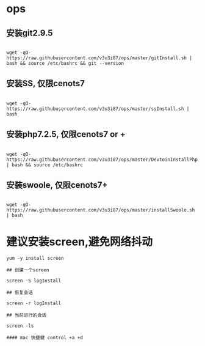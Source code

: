 # ops

## 安装git2.9.5

````text

wget -qO- https://raw.githubusercontent.com/v3u3i87/ops/master/gitInstall.sh | bash && source /etc/bashrc && git --version

````

## 安装SS, 仅限cenots7 

````text

wget -qO- https://raw.githubusercontent.com/v3u3i87/ops/master/ssInstall.sh | bash

````


## 安装php7.2.5, 仅限cenots7 or +
```text

wget -qO- https://raw.githubusercontent.com/v3u3i87/ops/master/DevtoinInstallPhp.sh | bash && source /etc/bashrc

```

## 安装swoole, 仅限cenots7+

````text

wget -qO- https://raw.githubusercontent.com/v3u3i87/ops/master/installSwoole.sh | bash

````


# 建议安装screen,避免网络抖动

	yum -y install screen

	## 创建一个screen
	
	screen -S logInstall

	## 恢复会话
	
	screen -r logInstall

	## 当前进行的会话
	
	screen -ls

	#### mac 快捷健 control +a +d 